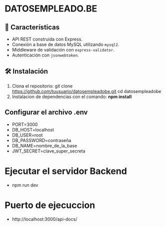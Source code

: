 # DATOSEMPLEADO.BE

## 🚀 Características
- API REST construida con Express.
- Conexión a base de datos MySQL utilizando `mysql2`.
- Middleware de validación con `express-validator`.
- Autenticación con `jsonwebtoken`.

## 🛠️ Instalación

1. Clona el repositorio:
   git clone https://github.com/tuusuario/datosempleadobe.git
   cd datosempleadobe
2. Instalacion de dependencias con el comando: **npm install**

## Configurar el archivo .env 
- PORT=3000
- DB_HOST=localhost
- DB_USER=root
- DB_PASSWORD=contraseña
- DB_NAME=nombre_de_la_base
- JWT_SECRET=clave_super_secreta

# Ejecutar el servidor Backend
- npm run dev

# Puerto de ejecuccion
- http://localhost:3000/api-docs/
